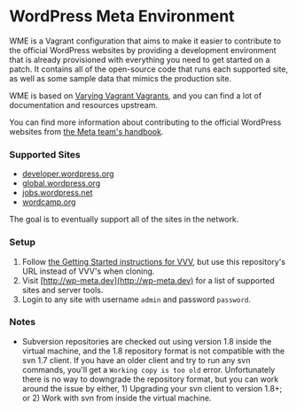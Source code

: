 # WordPress Meta Environment

WME is a Vagrant configuration that aims to make it easier to contribute to the official WordPress websites by 
providing a development environment that is already provisioned with everything you need to get started on a patch. 
It contains all of the open-source code that runs each supported site, as well as some sample data that mimics the
production site.
 
WME is based on [Varying Vagrant Vagrants](https://github.com/Varying-Vagrant-Vagrants/VVV), and you can find 
a lot of documentation and resources upstream.
 
You can find more information about contributing to the official WordPress websites from [the Meta team's
handbook](http://make.wordpress.org/meta/handbook/).


### Supported Sites

* [developer.wordpress.org](http://developer.wordpress.org)
* [global.wordpress.org](http://global.wordpress.org)
* [jobs.wordpress.net](http://jobs.wordpress.net)
* [wordcamp.org](http://wordcamp.org)

The goal is to eventually support all of the sites in the network.


### Setup

1. Follow [the Getting Started instructions for VVV](https://github.com/Varying-Vagrant-Vagrants/VVV), but use this
repository's URL instead of VVV's when cloning.
1. Visit [http://wp-meta.dev](http://wp-meta.dev) for a list of supported sites and server tools.
1. Login to any site with username `admin` and password `password`.


### Notes

* Subversion repositories are checked out using version 1.8 inside the virtual machine, and the 1.8 repository format
  is not compatible with the svn 1.7 client. If you have an older client and try to run any svn commands,
  you'll get a `Working copy is too old` error. Unfortunately there is no way to downgrade the repository format,
  but you can work around the issue by either, 1) Upgrading your svn client to version 1.8+; or 2) Work with svn
  from inside the virtual machine.
